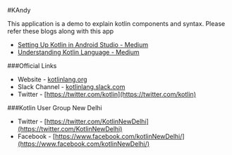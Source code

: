 #KAndy

This application is a demo to explain kotlin components and syntax. Please refer these blogs along with this app

* [Setting Up Kotlin in Android Studio - Medium](https://medium.com/@code_crusher/setting-up-kotlin-in-android-studio-d8cc9f4e9108#.mkhjhd9eh)
* [Understanding Kotlin Language - Medium](https://medium.com/@code_crusher/understanding-kotlin-language-de72c7ba9af5)

###Official Links
* Website - [kotlinlang.org](kotlinlang.org)
* Slack Channel - [kotlinlang.slack.com](kotlinlang.slack.com)
* Twitter - [https://twitter.com/kotlin](https://twitter.com/kotlin)

###Kotlin User Group New Delhi 
* Twitter - [https://twitter.com/KotlinNewDelhi](https://twitter.com/KotlinNewDelhi)
* Facebook - [https://www.facebook.com/kotlinNewDelhi/](https://www.facebook.com/kotlinNewDelhi/)

